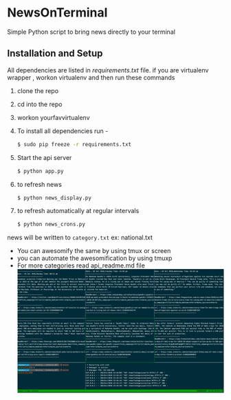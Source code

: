 # NewsOnTerminal

Simple Python script to bring news directly to your terminal

## Installation and Setup

All dependencies are listed in *requirements.txt* file. 
if you are virtualenv wrapper , workon virtualenv and then run these commands

1. clone the repo
2. cd into the repo
3. workon yourfavvirtualenv
4. To install all dependencies run - 

    ```bash
    $ sudo pip freeze -r requirements.txt
    ```

5. Start the api server

    ```bash 
    $ python app.py 
    ```
6. to refresh news 

    ```bash 
    $ python news_display.py 
    ```
7. to refresh automatically at regular intervals 
    ```bash 
    $ python news_crons.py 
    ```
news will be written to `category.txt` ex: national.txt

- You can awesomify the same by using tmux or screen 
- you can automate the awesomification by using tmuxp
- For more categories read api_readme.md file
![screenshot](news.png "Final news on terminal")
